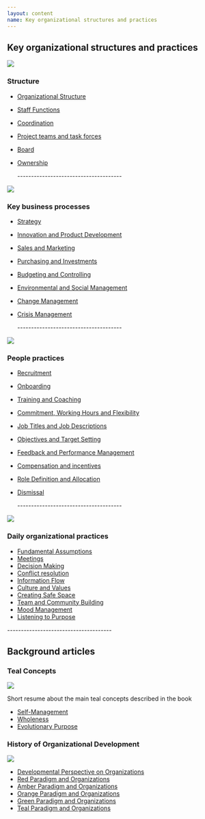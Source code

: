 ```yaml
---
layout: content
name: Key organizational structures and practices
---
```

## Key organizational structures and practices

![](/media/structure.jpg)

### Structure

* [Organizational Structure](../theory/organizational-structure/)
* [Staff Functions](../theory/staff-functions/)
* [Coordination](../theory/coordination/)
* [Project teams and task forces](../theory/project-teams-and-task-forces/)
* [Board](../theory/board/)
* [Ownership](../theory/ownership/)

  \--------------------------------------

![](/media/key-business-processes.jpg)

### Key business processes 

* [Strategy](../theory/strategy/)
* [Innovation and Product Development](../theory/innovation-and-product-development/)
* [Sales and Marketing](../theory/sales-marketing/)
* [Purchasing and Investments](../theory/purchasing-and-investments/)
* [Budgeting and Controlling](../theory/budgeting-and-controlling/)
* [Environmental and Social Management](../theory/environmental-and-social-management/)
* [Change Management](../theory/change-management/)
* [Crisis Management](../theory/crisis-management/)

  \--------------------------------------

![](/media/people-practices.jpg)

### People practices

* [Recruitment](../theory/recruitment/)
* [Onboarding](../theory/onboarding/)
* [Training and Coaching](../theory/training-and-coaching/)
* [Commitment, Working Hours and Flexibility](../theory/commitment-working-hours-and-flexibility/)
* [Job Titles and Job Descriptions](../theory/job-titles-and-job-descriptions/)
* [Objectives and Target Setting](../theory/objectives-and-target-setting/)
* [Feedback and Performance Management](../theory/feedback-and-performance-management/)
* [Compensation and incentives](../theory/compensation-and-incentives/)
* [Role Definition and Allocation](../theory/role-definition-and-allocation/)
* [Dismissal](../theory/dismissal/)

  \--------------------------------------

![](/media/daily-organizational-practices.jpg)

### Daily organizational practices

* [Fundamental Assumptions](../theory/fundamental-assumptions/)
* [Meetings](../theory/meetings/)
* [Decision Making](../theory/decision-making/)
* [Conflict resolution](../theory/conflict-resolution/)
* [Information Flow](../theory/information-flow/)
* [Culture and Values](../theory/culture-and-values/)
* [Creating Safe Space](../theory/safe-space/)
* [Team and Community Building](../theory/team-and-community-building/)
* [Mood Management](../theory/mood-management/)
* [Listening to Purpose](../theory/listening-to-purpose/)

\--------------------------------------

## Background articles

### Teal Concepts

![](/media/fundamental-assumptions.jpg)

Short resume about the main teal concepts described in the book

* [Self-Management](../theory/self-management/)
* [Wholeness](../theory/wholeness/)
* [Evolutionary Purpose](../theory/evolutionary-purpose/)

### History of Organizational Development

![](/media/1_018-small.png)

* [Developmental Perspective on Organizations](../theory/developmental-perspective-on-organizations/)
* [Red Paradigm and Organizations](../theory/red-organizations/)
* [Amber Paradigm and Organizations](../theory/amber-paradigm-and-organizations/)
* [Orange Paradigm and Organizations](../theory/orange-paradigm-and-organizations/)
* [Green Paradigm and Organizations](../theory/green-paradigm-and-organizations/)
* [Teal Paradigm and Organizations](../theory/teal-paradigm-and-organizations/)